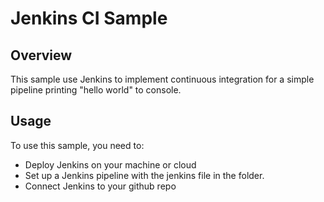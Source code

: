 # Jenkins CI Sample

## Overview
This sample use Jenkins to implement continuous integration for a simple pipeline printing "hello world" to console. 

## Usage
To use this sample, you need to:
* Deploy Jenkins on your machine or cloud
* Set up a Jenkins pipeline with the jenkins file in the folder.
* Connect Jenkins to your github repo
